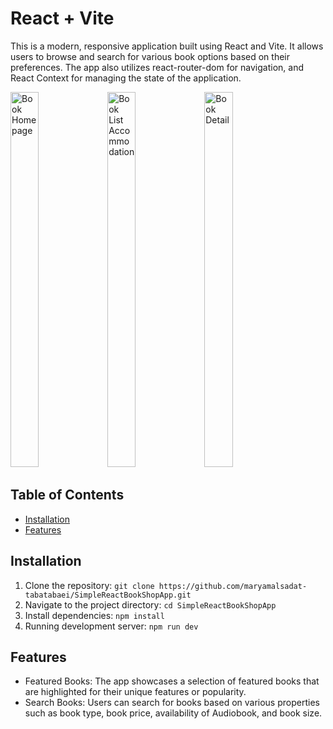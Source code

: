 # React + Vite


This is a modern, responsive application built using React and Vite. It allows users to browse and search for various book options based on their preferences. The app also utilizes react-router-dom for navigation, and React Context for managing the state of the application.<br>




<img src="https://github.com/maryamalsadat-tabatabaei/SimpleReactBookShopApp/assets/87692864/8029a19f-10da-4576-9baa-c6f25f994b70" alt="Book Home page" width="30%" height="600px">
<img src="https://github.com/maryamalsadat-tabatabaei/SimpleReactBookShopApp/assets/87692864/15eb3b97-70e7-4058-a27f-7c593ab9b187" alt="Book List Accommodation" width="30%" height="600px" >
<img src="https://github.com/maryamalsadat-tabatabaei/SimpleReactBookShopApp/assets/87692864/a7b42f01-63c1-4f1f-8c87-c83dde070575" alt="Book Detail" width="30%" height="600px">


## Table of Contents

- [Installation](#installation)
- [Features](#features)

## Installation

1. Clone the repository: `git clone https://github.com/maryamalsadat-tabatabaei/SimpleReactBookShopApp.git`
2. Navigate to the project directory: `cd SimpleReactBookShopApp`
3. Install dependencies: `npm install`
4. Running development server: `npm run dev`


## Features

- Featured Books: The app showcases a selection of featured books that are highlighted for their unique features or popularity.
- Search Books: Users can search for books based on various properties such as book type, book price, availability of Audiobook, and book size.

